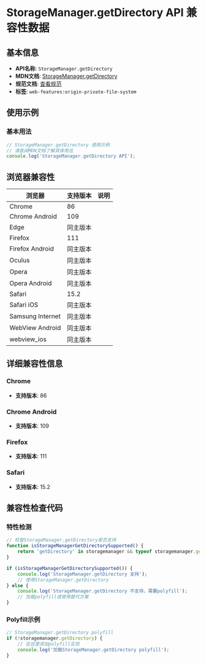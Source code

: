 # StorageManager.getDirectory API 兼容性数据

## 基本信息

- **API名称**: `StorageManager.getDirectory`
- **MDN文档**: [StorageManager.getDirectory](https://developer.mozilla.org/docs/Web/API/StorageManager/getDirectory)
- **规范文档**: [查看规范](https://fs.spec.whatwg.org/#dom-storagemanager-getdirectory)
- **标签**: `web-features:origin-private-file-system`

## 使用示例

### 基本用法

```javascript
// StorageManager.getDirectory 使用示例
// 请查阅MDN文档了解具体用法
console.log('StorageManager.getDirectory API');
```

## 浏览器兼容性

| 浏览器 | 支持版本 | 说明 |
|--------|----------|------|
| Chrome | 86 |  |
| Chrome Android | 109 |  |
| Edge | 同主版本 |  |
| Firefox | 111 |  |
| Firefox Android | 同主版本 |  |
| Oculus | 同主版本 |  |
| Opera | 同主版本 |  |
| Opera Android | 同主版本 |  |
| Safari | 15.2 |  |
| Safari iOS | 同主版本 |  |
| Samsung Internet | 同主版本 |  |
| WebView Android | 同主版本 |  |
| webview_ios | 同主版本 |  |

## 详细兼容性信息

### Chrome

- **支持版本**: 86

### Chrome Android

- **支持版本**: 109

### Firefox

- **支持版本**: 111

### Safari

- **支持版本**: 15.2

## 兼容性检查代码

### 特性检测

```javascript
// 检查StorageManager.getDirectory是否支持
function isStorageManagerGetDirectorySupported() {
    return 'getDirectory' in storagemanager && typeof storagemanager.getDirectory === 'function';
}

if (isStorageManagerGetDirectorySupported()) {
    console.log('StorageManager.getDirectory 支持');
    // 使用StorageManager.getDirectory
} else {
    console.log('StorageManager.getDirectory 不支持，需要polyfill');
    // 加载polyfill或使用替代方案
}
```

### Polyfill示例

```javascript
// StorageManager.getDirectory polyfill
if (!storagemanager.getDirectory) {
    // 在这里添加polyfill实现
    console.log('加载StorageManager.getDirectory polyfill');
}
```

